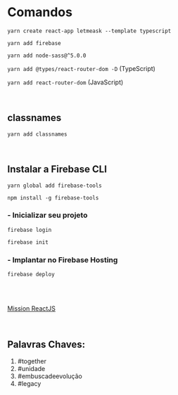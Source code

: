 # Comandos
`yarn create react-app letmeask --template typescript`

`yarn add firebase`

`yarn add node-sass@^5.0.0`

`yarn add @types/react-router-dom -D` (TypeScript)

`yarn add react-router-dom` (JavaScript)

<br>

## classnames
`yarn add classnames`

<br>

## Instalar a Firebase CLI
`yarn global add firebase-tools`

`npm install -g firebase-tools`

### - Inicializar seu projeto

`firebase login`

`firebase init`

### - Implantar no Firebase Hosting

`firebase deploy`

<br>
<br>

[Mission ReactJS](https://www.notion.so/Mission-ReactJS-f01ae1ba0f8148ad8f1defbf990be484)

<br>

## Palavras Chaves:
1. #together
2. #unidade
3. #embuscadeevolução
4. #legacy